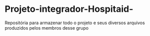 # Projeto-integrador-Hospitaid-
Repositória para armazenar todo o projeto e seus diversos arquivos produzidos pelos membros desse grupo
